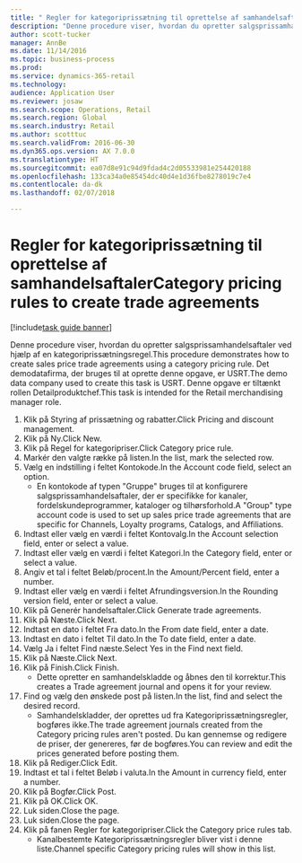 ```yaml
--- 
title: " Regler for kategoriprissætning til oprettelse af samhandelsaftaler"
description: "Denne procedure viser, hvordan du opretter salgsprissamhandelsaftaler ved hjælp af en kategoriprissætningsregel."
author: scott-tucker
manager: AnnBe
ms.date: 11/14/2016
ms.topic: business-process
ms.prod: 
ms.service: dynamics-365-retail
ms.technology: 
audience: Application User
ms.reviewer: josaw
ms.search.scope: Operations, Retail
ms.search.region: Global
ms.search.industry: Retail
ms.author: scotttuc
ms.search.validFrom: 2016-06-30
ms.dyn365.ops.version: AX 7.0.0
ms.translationtype: HT
ms.sourcegitcommit: ea07d8e91c94d9fdad4c2d05533981e254420188
ms.openlocfilehash: 133ca34a0e85454dc40d4e1d36fbe8278019c7e4
ms.contentlocale: da-dk
ms.lasthandoff: 02/07/2018

---
```

# <a name="category-pricing-rules-to-create-trade-agreements"></a><span data-ttu-id="6b021-103"> Regler for kategoriprissætning til oprettelse af samhandelsaftaler</span><span class="sxs-lookup"><span data-stu-id="6b021-103">Category pricing rules to create trade agreements</span></span>

[!include[task guide banner](../includes/task-guide-banner.md)]

<span data-ttu-id="6b021-104">Denne procedure viser, hvordan du opretter salgsprissamhandelsaftaler ved hjælp af en kategoriprissætningsregel.</span><span class="sxs-lookup"><span data-stu-id="6b021-104">This procedure demonstrates how to create sales price trade agreements using a category pricing rule.</span></span> <span data-ttu-id="6b021-105">Det demodatafirma, der bruges til at oprette denne opgave, er USRT.</span><span class="sxs-lookup"><span data-stu-id="6b021-105">The demo data company used to create this task is USRT.</span></span> <span data-ttu-id="6b021-106">Denne opgave er tiltænkt rollen Detailproduktchef.</span><span class="sxs-lookup"><span data-stu-id="6b021-106">This task is intended for the Retail merchandising manager role.</span></span>

1. <span data-ttu-id="6b021-107">Klik på Styring af prissætning og rabatter.</span><span class="sxs-lookup"><span data-stu-id="6b021-107">Click Pricing and discount management.</span></span>
2. <span data-ttu-id="6b021-108">Klik på Ny.</span><span class="sxs-lookup"><span data-stu-id="6b021-108">Click New.</span></span>
3. <span data-ttu-id="6b021-109">Klik på Regel for kategoripriser.</span><span class="sxs-lookup"><span data-stu-id="6b021-109">Click Category price rule.</span></span>
4. <span data-ttu-id="6b021-110">Markér den valgte række på listen.</span><span class="sxs-lookup"><span data-stu-id="6b021-110">In the list, mark the selected row.</span></span>
5. <span data-ttu-id="6b021-111">Vælg en indstilling i feltet Kontokode.</span><span class="sxs-lookup"><span data-stu-id="6b021-111">In the Account code field, select an option.</span></span>
    * <span data-ttu-id="6b021-112">En kontokode af typen "Gruppe" bruges til at konfigurere salgsprissamhandelsaftaler, der er specifikke for kanaler, fordelskundeprogrammer, kataloger og tilhørsforhold.</span><span class="sxs-lookup"><span data-stu-id="6b021-112">A "Group" type account code is used to set up sales price trade agreements that are specific for Channels, Loyalty programs, Catalogs, and Affiliations.</span></span>  
6. <span data-ttu-id="6b021-113">Indtast eller vælg en værdi i feltet Kontovalg.</span><span class="sxs-lookup"><span data-stu-id="6b021-113">In the Account selection field, enter or select a value.</span></span>
7. <span data-ttu-id="6b021-114">Indtast eller vælg en værdi i feltet Kategori.</span><span class="sxs-lookup"><span data-stu-id="6b021-114">In the Category field, enter or select a value.</span></span>
8. <span data-ttu-id="6b021-115">Angiv et tal i feltet Beløb/procent.</span><span class="sxs-lookup"><span data-stu-id="6b021-115">In the Amount/Percent field, enter a number.</span></span>
9. <span data-ttu-id="6b021-116">Indtast eller vælg en værdi i feltet Afrundingsversion.</span><span class="sxs-lookup"><span data-stu-id="6b021-116">In the Rounding version field, enter or select a value.</span></span>
10. <span data-ttu-id="6b021-117">Klik på Generér handelsaftaler.</span><span class="sxs-lookup"><span data-stu-id="6b021-117">Click Generate trade agreements.</span></span>
11. <span data-ttu-id="6b021-118">Klik på Næste.</span><span class="sxs-lookup"><span data-stu-id="6b021-118">Click Next.</span></span>
12. <span data-ttu-id="6b021-119">Indtast en dato i feltet Fra dato.</span><span class="sxs-lookup"><span data-stu-id="6b021-119">In the From date field, enter a date.</span></span>
13. <span data-ttu-id="6b021-120">Indtast en dato i feltet Til dato.</span><span class="sxs-lookup"><span data-stu-id="6b021-120">In the To date field, enter a date.</span></span>
14. <span data-ttu-id="6b021-121">Vælg Ja i feltet Find næste.</span><span class="sxs-lookup"><span data-stu-id="6b021-121">Select Yes in the Find next field.</span></span>
15. <span data-ttu-id="6b021-122">Klik på Næste.</span><span class="sxs-lookup"><span data-stu-id="6b021-122">Click Next.</span></span>
16. <span data-ttu-id="6b021-123">Klik på Finish.</span><span class="sxs-lookup"><span data-stu-id="6b021-123">Click Finish.</span></span>
    * <span data-ttu-id="6b021-124">Dette opretter en samhandelskladde og åbnes den til korrektur.</span><span class="sxs-lookup"><span data-stu-id="6b021-124">This creates a Trade agreement journal and opens it for your review.</span></span>  
17. <span data-ttu-id="6b021-125">Find og vælg den ønskede post på listen.</span><span class="sxs-lookup"><span data-stu-id="6b021-125">In the list, find and select the desired record.</span></span>
    * <span data-ttu-id="6b021-126">Samhandelskladder, der oprettes ud fra Kategoriprissætningsregler, bogføres ikke.</span><span class="sxs-lookup"><span data-stu-id="6b021-126">The trade agreement journals created from the Category pricing rules aren't posted.</span></span> <span data-ttu-id="6b021-127">Du kan gennemse og redigere de priser, der genereres, før de bogføres.</span><span class="sxs-lookup"><span data-stu-id="6b021-127">You can  review and edit the prices generated before posting them.</span></span>  
18. <span data-ttu-id="6b021-128">Klik på Rediger.</span><span class="sxs-lookup"><span data-stu-id="6b021-128">Click Edit.</span></span>
19. <span data-ttu-id="6b021-129">Indtast et tal i feltet Beløb i valuta.</span><span class="sxs-lookup"><span data-stu-id="6b021-129">In the Amount in currency field, enter a number.</span></span>
20. <span data-ttu-id="6b021-130">Klik på Bogfør.</span><span class="sxs-lookup"><span data-stu-id="6b021-130">Click Post.</span></span>
21. <span data-ttu-id="6b021-131">Klik på OK.</span><span class="sxs-lookup"><span data-stu-id="6b021-131">Click OK.</span></span>
22. <span data-ttu-id="6b021-132">Luk siden.</span><span class="sxs-lookup"><span data-stu-id="6b021-132">Close the page.</span></span>
23. <span data-ttu-id="6b021-133">Luk siden.</span><span class="sxs-lookup"><span data-stu-id="6b021-133">Close the page.</span></span>
24. <span data-ttu-id="6b021-134">Klik på fanen Regler for kategoripriser.</span><span class="sxs-lookup"><span data-stu-id="6b021-134">Click the Category price rules tab.</span></span>
    * <span data-ttu-id="6b021-135">Kanalbestemte Kategoriprissætningsregler bliver vist i denne liste.</span><span class="sxs-lookup"><span data-stu-id="6b021-135">Channel specific Category pricing rules will show in this list.</span></span>  


